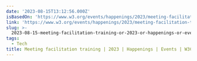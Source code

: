 ```yaml
---
date: '2023-08-15T13:12:56.000Z'
isBasedOn: 'https://www.w3.org/events/happenings/2023/meeting-facilitation-training/'
link: 'https://www.w3.org/events/happenings/2023/meeting-facilitation-training/'
slug: >-
  2023-08-15-meeting-facilitation-training-or-2023-or-happenings-or-events-or-w3c
tags:
  - Tech
title: Meeting facilitation training | 2023 | Happenings | Events | W3C
---
```


